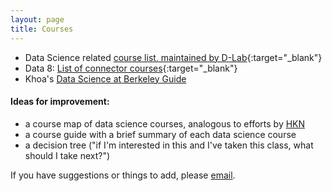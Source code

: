 ```yaml
---
layout: page
title: Courses
---
```

* Data Science related [course list, maintained by D-Lab](http://dlab.berkeley.edu/course-list){:target="_blank"}
* Data 8: [List of connector courses](http://databears.berkeley.edu/sp16){:target="_blank"}
* Khoa's [Data Science at Berkeley Guide](http://kqdtran.github.io/so-i-heard-youre-an-aspiring-golden-bear-data-scient-ish/)


#### Ideas for improvement:

* a course map of data science courses, analogous to efforts by [HKN](https://hkn.eecs.berkeley.edu/courseguides)
* a course guide with a brief summary of each data science course
* a decision tree ("if I'm interested in this and I've taken this class, what should I take next?")

If you have suggestions or things to add, please [email](mailto:marwahaha@berkeley.edu).